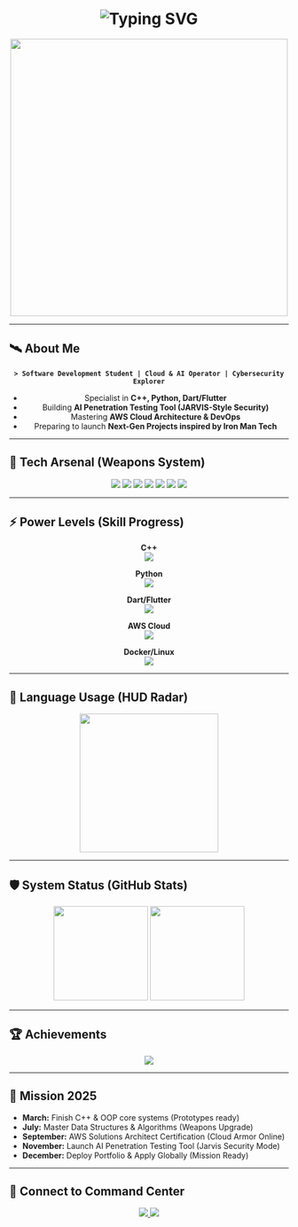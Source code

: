 <!-- Iron Man Typing Animation -->
<h1 align="center">
  <img src="https://readme-typing-svg.herokuapp.com?font=Orbitron&weight=700&size=32&pause=1000&color=FF4500&center=true&vCenter=true&width=1000&lines=Kirollos+Systems+Online...;Initializing+Software+Developer+Protocol;Cloud+%26+AI+Operations+Activated;Cybersecurity+Mode+Engaged;Future+Engineer+Mission+In+Progress" alt="Typing SVG" />
</h1>

<!-- Iron Man GIF HUD -->
<p align="center">
  <img src="https://media.tenor.com/NqKNFHSmbssAAAAd/iron-man-jarvis.gif" width="500" />
</p>

---

## 🛰️ **About Me**
<div align="center">

**`> Software Development Student | Cloud & AI Operator | Cybersecurity Explorer`**

- Specialist in **C++, Python, Dart/Flutter**  
- Building **AI Penetration Testing Tool (JARVIS-Style Security)**  
- Mastering **AWS Cloud Architecture & DevOps**  
- Preparing to launch **Next-Gen Projects inspired by Iron Man Tech**  

</div>

---

## 🔧 **Tech Arsenal (Weapons System)**

<p align="center">
  <img src="https://img.shields.io/badge/C++-FF0000?style=for-the-badge&logo=c%2B%2B&logoColor=white" />
  <img src="https://img.shields.io/badge/Python-FFD700?style=for-the-badge&logo=python&logoColor=white" />
  <img src="https://img.shields.io/badge/Dart%2FFlutter-FF4500?style=for-the-badge&logo=dart&logoColor=white" />
  <img src="https://img.shields.io/badge/AWS-FF6347?style=for-the-badge&logo=amazon-aws&logoColor=white" />
  <img src="https://img.shields.io/badge/Docker-FF8C00?style=for-the-badge&logo=docker&logoColor=white" />
  <img src="https://img.shields.io/badge/Linux-FFD700?style=for-the-badge&logo=linux&logoColor=black" />
  <img src="https://img.shields.io/badge/Git-FF0000?style=for-the-badge&logo=git&logoColor=white" />
</p>

---

## ⚡ **Power Levels (Skill Progress)**

<p align="center">
  <b>C++</b><br>
  <img src="https://progress-bar.dev/55/?title=C%2B%2B&width=500&color=FF0000&suffix=%25">
</p>

<p align="center">
  <b>Python</b><br>
  <img src="https://progress-bar.dev/55/?title=Python&width=500&color=FFD700&suffix=%25">
</p>

<p align="center">
  <b>Dart/Flutter</b><br>
  <img src="https://progress-bar.dev/55/?title=Dart%2FFlutter&width=500&color=FF4500&suffix=%25">
</p>

<p align="center">
  <b>AWS Cloud</b><br>
  <img src="https://progress-bar.dev/55/?title=AWS&width=500&color=FF6347&suffix=%25">
</p>

<p align="center">
  <b>Docker/Linux</b><br>
  <img src="https://progress-bar.dev/55/?title=Docker%2FLinux&width=500&color=FF8C00&suffix=%25">
</p>

---

## 🧠 **Language Usage (HUD Radar)**

<p align="center">
  <img src="https://github-readme-stats.vercel.app/api/top-langs/?username=Kirollos&layout=pie&theme=maroongold" height="250" />
</p>

---

## 🛡️ **System Status (GitHub Stats)**

<p align="center">
  <img src="https://github-readme-stats.vercel.app/api?username=Kirollos&show_icons=true&theme=maroongold&hide_border=true&bg_color=0D1117&title_color=FFD700&icon_color=FF4500" height="170"/>
  <img src="https://github-readme-streak-stats.herokuapp.com?user=Kirollos&theme=maroongold&hide_border=true&background=0D1117&ring=FF4500&fire=FF0000&currStreakLabel=FFD700" height="170"/>
</p>

---

## 🏆 **Achievements**

<p align="center">
  <img src="https://github-profile-trophy.vercel.app/?username=Kirollos&theme=matrix&no-frame=true&row=2&column=4" />
</p>

---

## 🎯 **Mission 2025**
- **March:** Finish C++ & OOP core systems (Prototypes ready)  
- **July:** Master Data Structures & Algorithms (Weapons Upgrade)  
- **September:** AWS Solutions Architect Certification (Cloud Armor Online)  
- **November:** Launch AI Penetration Testing Tool (Jarvis Security Mode)  
- **December:** Deploy Portfolio & Apply Globally (Mission Ready)  

---

## 🔗 **Connect to Command Center**

<p align="center">
  <a href="https://www.linkedin.com/in/YOUR-LINKEDIN" target="_blank">
    <img src="https://img.shields.io/badge/LinkedIn-Connect-FF0000?style=for-the-badge&logo=linkedin&logoColor=white" />
  </a>
  <a href="mailto:YOUR-EMAIL@gmail.com">
    <img src="https://img.shields.io/badge/Email-Contact-FFD700?style=for-the-badge&logo=gmail&logoColor=black" />
  </a>
</p>
